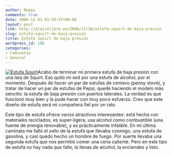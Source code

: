 ```yaml
---
author: Rompy
comments: true
date: 2006-12-01 03:59:47+00:00
layout: post
link: http://alairelibre.ws/2006/11/30/estufa-squirt-de-baja-presion
slug: estufa-squirt-de-baja-presion
title: Estufa Squirt de baja presión
wordpress_id: 186
categories:
- Caminatas
- General
---
```


[![Estufa Squirt](http://alairelibre.ws/wp-content/uploads/2006/11/estufasquirt.miniatura.jpg)](http://alairelibre.ws/wp-content/uploads/2006/11/estufasquirt.jpg)Acabo de terminar mi primera estufa de baja presión con una lata de Squirt. Eso quitó mi sed por una estufa de alcohol, por el momento. Después de hacer un par de estufas de centavo (penny stove), y tratar de hacer un par de estufas de Pepsi, quedé haciendo el modelo más sencillo: la estufa de baja presión con puertos laterales. La verdad es que funcionó muy bien y la pude hacer con muy poco esfuerzo. Creo que este diseño de estufa será mi compañera fiel por un rato.

Este tipo de estufa ofrece varios atractivos interesantes: está hecha con materiales reciclados, es super-ligera, usa alcohol como combustible (una fuente de energía renovable), y es prácticamente infalible. En mi última caminata me falló el sello de la estufa que llevaba conmigo, una estufa de gasolina, y casi quedo hecho un hombre de fuego. Por suerte llevaba una segunda estufa que nos permitió comer una cena caliente. Pero en este tipo de estufa no hay nada que falle, la llenas de alcohol, la enciendes y listo.
